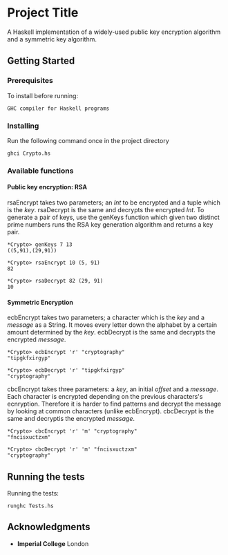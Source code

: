 # Project Title

A Haskell implementation of a widely-used public key encryption algorithm and a symmetric key algorithm.

## Getting Started

### Prerequisites

To install before running:

```
GHC compiler for Haskell programs
```

### Installing

Run the following command once in the project directory

```
ghci Crypto.hs
```

### Available functions

#### Public key encryption: RSA
rsaEncrypt takes two parameters; an *Int* to be encrypted and a tuple which is the *key*. rsaDecrypt is the same and decrypts the encrypted *Int*. To generate a pair of keys, use the genKeys function which given two distinct prime numbers runs the RSA key generation algorithm and returns a key pair.

```
*Crypto> genKeys 7 13
((5,91),(29,91))

*Crypto> rsaEncrypt 10 (5, 91)
82

*Crypto> rsaDecrypt 82 (29, 91)
10
```

#### Symmetric Encryption

ecbEncrypt takes two parameters; a character which is the *key* and a *message* as a String. It moves every letter down the alphabet by a certain amount determined by the *key*. ecbDecrypt is the same and decrypts the encrypted *message*.

```
*Crypto> ecbEncrypt 'r' "cryptography"
"tipgkfxirgyp"

*Crypto> ecbDecrypt 'r' "tipgkfxirgyp"
"cryptography"
```



cbcEncrypt takes three parameters: a *key*, an initial *offset* and a *message*. Each character is encrypted depending on the previous characters's ecnryption. Therefore it is harder to find patterns and decrypt the message by looking at common characters (unlike ecbEncrypt). cbcDecrypt is the same and decryptis the encrypted *message*.

```
*Crypto> cbcEncrypt 'r' 'm' "cryptography"
"fncisxuctzxm"

*Crypto> cbcDecrypt 'r' 'm' "fncisxuctzxm"
"cryptography"
```
## Running the tests

Running the tests:

```
runghc Tests.hs
```

## Acknowledgments

* **Imperial College** London
